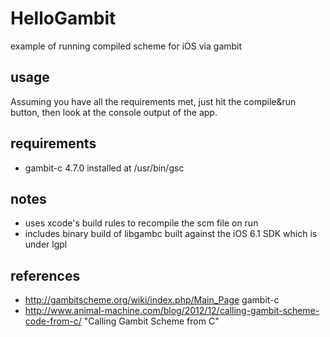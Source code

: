 # HelloGambit
example of running compiled scheme for iOS via gambit

## usage
Assuming you have all the requirements met, just hit the compile&run button, then look at the console output of the app.

## requirements
- gambit-c 4.7.0 installed at /usr/bin/gsc

## notes
- uses xcode's build rules to recompile the scm file on run
- includes binary build of libgambc built against the iOS 6.1 SDK which is under lgpl

## references
- http://gambitscheme.org/wiki/index.php/Main_Page gambit-c
- http://www.animal-machine.com/blog/2012/12/calling-gambit-scheme-code-from-c/ "Calling Gambit Scheme from C"
